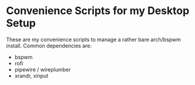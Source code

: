 # Convenience Scripts for my Desktop Setup
These are my convenience scripts to manage a rather bare arch/bspwm install.
Common dependencies are:
 - bspwm
 - rofi
 - pipewire / wireplumber
 - xrandr, xinput
